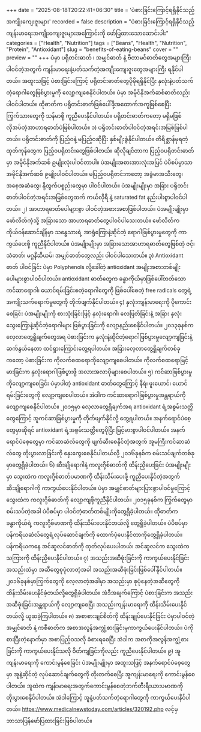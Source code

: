 +++
date = "2025-08-18T20:22:41+06:30"
title = 'ပဲစားခြင်းကြောင့်ရရှိနိုင်သည့်အကျိုးကျေးဇူးများ'
recorded = false
description = "ပဲစားခြင်းကြောင့်ရရှိနိုင်သည့်ကျန်းမာရေးအကျိုးကျေးဇူးများအကြောင်းကို ဖော်ပြထားသောဆောင်းပါး"
categories = ["Health", "Nutrition"]
tags = ["Beans", "Health", "Nutrition", "Protein", "Antioxidant"]
slug = "benefits-of-eating-beans"
cover = ""
preview = ""
+++
ပဲမှာ ပရိုတင်းဓာတ် ၊ အမျှင်ဓာတ် နဲ့ ဗီတာမင်ဓာတ်တွေအများကြီး ပါဝင်တဲ့အတွက် ကျန်းမာရေးနဲ့ပတ်သက်တဲ့အကျိုးကျေးဇူးတွေအများကြီး ရနိုင်ပါတယ်။ အထူးသဖြင့် ပဲစားခြင်းကြောင့် ပရိုတင်းဓာတ်တွေပိုမိုရရှိနိုင်ပြီး နှလုံးနဲ့ပတ်သက်တဲ့ရောဂါတွေဖြစ်ပွားမှုကို လျော့ကျစေနိုင်ပါတယ်။ ပဲမှာ အမိုင်နိုအက်ဆစ်ဓာတ်လည်း ပါဝင်ပါတယ်။ ထိုဓာတ်က ပရိုတင်းဓာတ်ဖြစ်ပေါ်ဖို့အထောက်အကူဖြစ်စေပြီး ကြွက်သားတွေကို သန်မာဖို့ ကူညီပေးနိုင်ပါတယ်။ ပရိုတင်းဓာတ်ကတော့ မရှိမဖြစ်လိုအပ်တဲ့အာဟာရဓာတ်ပဲဖြစ်ပါတယ်။
၁) ပရိုတင်းဓာတ်ပါဝင်တဲ့အရင်းအမြစ်ဖြစ်ပါတယ်။
ပရိုတင်းဓာတ်ကို ပြည့်ဝနဲ့ မပြည့်ဝဆိုပြီး နှစ်မျိုးခွဲနိုင်ပါတယ်။ တိရိစ္ဆာန်မှရတဲ့ ထုတ်ကုန်တွေက ပြည့်ဝပရိုတင်းတွေဖြစ်ပါတယ်။ ဆိုလိုချင်တာက ပြည့်ဝပရိုတင်းဓာတ်မှာ အမိုင်နိုအက်ဆစ် ၉မျိုးလုံးပါဝင်တာပါ။ ပဲအမျိုးအစားအားလုံးအပြင် ပဲပိစပ်မှာသာ အမိုင်နိုအက်ဆစ် ၉မျိုးပါဝင်ပါတယ်။ မပြည့်ဝပရိုတင်းကတော့ အခွံမာအသီးတွေ၊ အစေ့အဆံတွေ၊ နို့ထွက်ပစ္စည်းတွေမှာ ပါဝင်ပါတယ်။ ပဲအမျိုးမျိုးမှာ အခြား ပရိုတင်းဓာတ်ပါဝင်တဲ့အရင်းအမြစ်တွေထက် ကယ်လိုရီ နဲ့ saturated fat နည်းပါးစွာပါဝင်ပါတယ်။
၂) အာဟာရဓာတ်ပေါများစွာ ပါဝင်တဲ့အစားအစာဖြစ်ပါတယ်။
ပဲအမျိုးမျိုးမှာ ဖော်လိတ်ကဲ့သို့ အခြားသော အာဟာရဓာတ်တွေပါဝင်ပါသေးတယ်။ ဖော်လိတ်က ကိုယ်ဝန်ဆောင်ချိန်မှာ သန္ဓေသားရဲ့ အာရုံကြောနဲ့ဆိုင်တဲ့ ရောဂါဖြစ်ပွားမှုတွေကို ကာကွယ်ပေးဖို့ ကူညီနိုင်ပါတယ်။ ပဲအမျိုးမျိုးမှာ အခြားသောအာဟာရဓာတ်တွေဖြစ်တဲ့ ဇင့်၊ သံဓာတ်၊ မဂ္ဂနီဆီယမ်၊ အမျှင်ဓာတ်တွေလည်း ပါဝင်ပါသေးတယ်။
၃) Antioxidant ဓာတ် ပါဝင်ခြင်း
ပဲမှာ Polyphenols လို့ခေါ်တဲ့ antioxidant အမျိုးအစားတစ်မျိုး ပေါများစွာပါဝင်ပါတယ်။ antioxidant ဓာတ်တွေက ခန္ဓာကိုယ်မှာဖြစ်ပေါ်တတ်သော ကင်ဆာရောဂါ၊ ယောင်ရမ်းခြင်းစတဲ့ရောဂါတွေကို ဖြစ်ပေါ်စေတဲ့ free radicals တွေရဲ့အကျိုးသက်ရောက်မှုတွေကို တိုက်ဖျက်နိုင်ပါတယ်။
၄) နှလုံးကျန်းမာရေးကို ပိုကောင်းစေခြင်း
ပဲအမျိုးမျိုးကို စားသုံးခြင်းဖြင့် နှလုံးရောဂါ၊ လေဖြတ်ခြင်းနဲ့ အခြား နှလုံးသွေးကြောနဲ့ဆိုင်တဲ့ရောဂါများ ဖြစ်ပွားခြင်းကို လျော့နည်းစေနိုင်ပါတယ်။ ၂၀၁၃ခုနစ်က လေ့လာတွေ့ရှိချက်တွေအရ ပဲစားခြင်းက နှလုံးနဲ့ဆိုင်တဲ့ရောဂါဖြစ်ပွားမှုလျော့ကျခြင်းနဲ့ ဆက်နွယ်နေတာ ထင်ရှားကြောင်းတွေ့ရပါတယ်။ အခြားလေ့လာတွေ့ရှိချက်တစ်ခုကတော့ ပဲစားခြင်းက ကိုလက်စထရောကိုလျော့ကျစေပါတယ်။ ကိုလက်စထရောမြင့်မားခြင်းက နှလုံးရောဂါဖြစ်ပွားဖို့ အလားအလာပိုများစေပါတယ်။
၅) ကင်ဆာဖြစ်ပွားမှုကိုလျော့ကျစေခြင်း
ပဲမှာပါတဲ့ antioxidant ဓာတ်တွေကြောင့် နီရဲ၊ ဖူးယောင်၊ ယောင်ရမ်းခြင်းတွေကို လျော့ကျစေပါတယ်။ အဲဒါက ကင်ဆာရောဂါဖြစ်ပွားမှုအန္တရာယ်ကို လျော့ကျစေနိုင်ပါတယ်။ ၂၀၁၅မှာ လေ့လာတွေ့ရှိချက်အရ antioxidant ရဲ့အစွမ်းသတ္တိတွေကြောင့် အူကင်ဆာဖြစ်ပွားမှုကို တိုက်ဖျက်နိုင်လို့ တွေ့ရပါတယ်။ အနက်ရောင်ပဲစေ့တွေမှာဆိုရင် antioxidant ရဲ့အစွမ်းသတ္တိတွေပိုပြီး မြင့်မားစွာပါဝင်ပါတယ်။ အနက်ရောင်ပဲစေ့တွေမှာ ကင်ဆာဆဲလ်တွေကို ဖျက်ဆီးစေနိုင်တဲ့အတွက် အူမကြီးကင်ဆာဆဲလ်တွေ တိုးပွားလာခြင်းကို နှေးကွေးစေနိုင်ပါတယ်လို့ ၂၀၁၆ခုနစ်က စမ်းသပ်ချက်တစ်ခုမှာတွေ့ရှိခဲ့ပါတယ်။
၆) ဆီးချိုရောဂါနဲ့ ကလူးဂို့စ်ဓာတ်ကို ထိန်းညှိပေးခြင်း
ပဲအမျိုးမျိုးမှာ သွေးထဲက ကလူးဂို့စ်ဓာတ်ပမာဏကို ထိန်းသိမ်းပေးဖို့ ကူညီပေးနိုင်တဲ့အတွက် ဆီးချိုရောဂါကို ကာကွယ်ပေးနိုင်ပါတယ်။ ပဲမှာ အမျှင်ဓာတ်များပြားစွာပါဝင်မှုကြောင့် သွေးထဲက ကလူးဂို့စ်ဓာတ်ကို လျော့ကျဖို့ကူညီနိုင်ပါတယ်။ ၂၀၁၅ခုနစ်က ကြွက်တွေမှာ စမ်းသပ်တဲ့အခါ ပဲပိစပ်မှာ ပါဝင်တဲ့ဓာတ်တစ်မျိုးကိုတွေ့ရှိခဲ့ပါတယ်။ ထိုဓာတ်က ခန္ဓာကိုယ်ရဲ့ ကလူးဂို့စ်မာဏကို ထိန်းသိမ်းပေးနိုင်တယ်လို့ တွေ့ရှိခဲ့ပါတယ်။ ပဲပိစပ်မှာ ပန်ကရိယဆဲလ်တွေရဲ့လုပ်ဆောင်ချက်ကို ထောက်ပံ့ပေးနိုင်တာကိုတွေ့ရှိခဲ့ပါတယ်။ ပန်ကရိယကနေ အင်ဆူလင်ဓာတ်ကို ထုတ်လုပ်ပေးပါတယ်၊ အင်ဆူလင်က သွေးထဲကသကြားကို ထိန်းညှိပေးနိုင်ပါတယ်။
၇) အသည်းအဆီဖုံးခြင်းကို ကာကွယ်ပေးနိုင်ခြင်း
အသည်းထဲမှာ အဆီတွေစုပုံလာတဲ့အခါ အသည်းအဆီဖုံးခြင်းဖြစ်ပေါ်နိုင်ပါတယ်။ ၂၀၁၆ခုနစ်မှာကြွက်တွေကို လေ့လာတဲ့အခါမှာ အသည်းမှာ စုပုံနေတဲ့အဆီတွေကို ထိန်းသိမ်းပေးနိုင်ခဲ့တယ်လို့တွေ့ရှိခဲ့ပါတယ်။ အဲဒီအချက်ကြောင့် ပဲစားခြင်းက အသည်းအဆီဖုံးခြင်းအန္တရာယ်ကို လျော့ကျစေပြီး အသည်းကျန်းမာရေးကို ထိန်းသိမ်းပေးနိုင်တယ်လို့ ယူဆခဲ့ကြပါတယ်။
၈) အစာစားချင်စိတ်ကို ထိန်းချုပ်ပေးနိုင်ခြင်း
ပဲမှာပါဝင်တဲ့ အမျှင်ဓာတ် နဲ့ ကစီဓာတ်က အစာအလွန်အကျွံ့စားခြင်းမှကာကွယ်ပေးနိုင်ပါတယ်။ ပဲကိုစားပြီးတဲ့နောက်မှာ အစာပြည့်ဝသလို ခံစားရစေပြီး အဲဒါက အစာကိုအလွန်အကျွံ့စားခြင်းကို ကာကွယ်ပေးနိုင်သလို ဝိတ်ကျခြင်းကိုလည်း ကူညီပေးနိုင်ပါတယ်။
၉) အူကျန်းမာရေးကို ကောင်းမွန်စေခြင်း
ပဲအမျိုးမျိုးမှာ အထူးသဖြင့် အနက်ရောင်ပဲစေ့တွေမှာ အူနဲ့ဆိုင်တဲ့ လုပ်ဆောင်ချက်တွေကို တိုးတက်စေပြီး အူကျန်းမာရေးကို ကောင်းမွန်စေပါတယ်။ အူထဲက ကျန်းမာရေးအတွက်ကောင်းမွန်စေတဲ့ဘက်တီးရီးယားပမာဏကို တိုးပွားစေနိုင်ပါတယ်။ အဲဒါကြောင့် အူနဲ့ပတ်သက်တဲ့ရောဂါတွေကို ကာကွယ်ပေးနိင်ပါတယ်။
https://www.medicalnewstoday.com/articles/320192.php လင့်မှ ဘာသာပြန်ဖော်ပြထားခြင်းဖြစ်ပါတယ်။